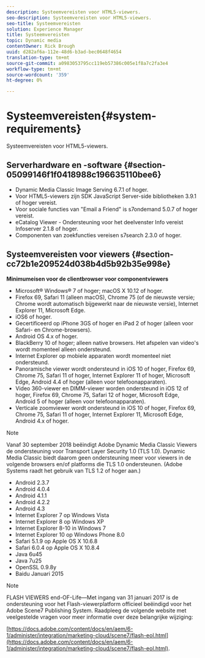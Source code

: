 ```yaml
---
description: Systeemvereisten voor HTML5-viewers.
seo-description: Systeemvereisten voor HTML5-viewers.
seo-title: Systeemvereisten
solution: Experience Manager
title: Systeemvereisten
topic: Dynamic media
contentOwner: Rick Brough
uuid: d282af6a-112e-48d6-b3ad-bec0648f4654
translation-type: tm+mt
source-git-commit: a0983053795cc119eb57386c005e1f8a7c2fa3e4
workflow-type: tm+mt
source-wordcount: '359'
ht-degree: 0%

---
```



# Systeemvereisten{#system-requirements}

Systeemvereisten voor HTML5-viewers.

<!-- Updated June 1, 2020 from https://wiki.corp.adobe.com/pages/viewpage.action?spaceKey=scene7qa&title=s7Viewers%2C+S7SDK%2C+S7OnDemand+Release+Notes - Contact is Sasha -->

## Serverhardware en -software {#section-05099146f1f0418988c196635110bee6}

* Dynamic Media Classic Image Serving 6.7.1 of hoger.
* Voor HTML5-viewers zijn SDK JavaScript Server-side bibliotheken 3.9.1 of hoger vereist.
* Voor sociale functies van &quot;Email a Friend&quot; is s7ondemand 5.0.7 of hoger vereist.
* eCatalog Viewer - Ondersteuning voor het deelvenster Info vereist Infoserver 2.1.8 of hoger.
* Componenten van zoekfuncties vereisen s7search 2.3.0 of hoger.

## Systeemvereisten voor viewers {#section-cc72b1e209524d038b4d5b92b35e998e}

**Minimumeisen voor de clientbrowser voor componentviewers**

* Microsoft® Windows® 7 of hoger; macOS X 10.12 of hoger.
* Firefox 69, Safari 11 (alleen macOS), Chrome 75 (of de nieuwste versie; Chrome wordt automatisch bijgewerkt naar de nieuwste versie), Internet Explorer 11, Microsoft Edge.
* iOS6 of hoger.
* Gecertificeerd op iPhone 3GS of hoger en iPad 2 of hoger (alleen voor Safari- en Chrome-browsers).
* Android OS 4.x of hoger.
* BlackBerry 10 of hoger; alleen native browsers. Het afspelen van video&#39;s wordt momenteel alleen ondersteund.
* Internet Explorer op mobiele apparaten wordt momenteel niet ondersteund.
* Panoramische viewer wordt ondersteund in iOS 10 of hoger, Firefox 69, Chrome 75, Safari 11 of hoger, Internet Explorer 11 of hoger, Microsoft Edge, Android 4.4 of hoger (alleen voor telefoonapparaten).
* Video 360-viewer en DIMM-viewer worden ondersteund in iOS 12 of hoger, Firefox 69, Chrome 75, Safari 12 of hoger, Microsoft Edge, Android 5 of hoger (alleen voor telefoonapparaten).
* Verticale zoomviewer wordt ondersteund in iOS 10 of hoger, Firefox 69, Chrome 75, Safari 11 of hoger, Internet Explorer 11, Microsoft Edge, Android 4.x of hoger.

<!--<a id="section_1486A48CD38F42E3956E022A48207727"></a>-->

>[!NOTE]
>
>Vanaf 30 september 2018 beëindigt Adobe Dynamic Media Classic Viewers de ondersteuning voor Transport Layer Security 1.0 (TLS 1.0). Dynamic Media Classic biedt daarom geen ondersteuning meer voor viewers in de volgende browsers en/of platforms die TLS 1.0 ondersteunen. (Adobe Systems raadt het gebruik van TLS 1.2 of hoger aan.)

* Android 2.3.7
* Android 4.0.4
* Android 4.1.1
* Android 4.2.2
* Android 4.3
* Internet Explorer 7 op Windows Vista
* Internet Explorer 8 op Windows XP
* Internet Explorer 8-10 in Windows 7
* Internet Explorer 10 op Windows Phone 8.0
* Safari 5.1.9 op Apple OS X 10.6.8
* Safari 6.0.4 op Apple OS X 10.8.4
* Java 6u45
* Java 7u25
* OpenSSL 0.9.8y
* Baidu Januari 2015

<!--<a id="section_CF857D27B09D4B09999D79DA2628DDEE"></a>-->

>[!NOTE]
>
>FLASH VIEWERS end-OF-Life—Met ingang van 31 januari 2017 is de ondersteuning voor het Flash-viewerplatform officieel beëindigd voor het Adobe Scene7 Publishing System. Raadpleeg de volgende website met veelgestelde vragen voor meer informatie over deze belangrijke wijziging:

[https://docs.adobe.com/content/docs/en/aem/6-1/administer/integration/marketing-cloud/scene7/flash-eol.html](https://docs.adobe.com/content/docs/en/aem/6-1/administer/integration/marketing-cloud/scene7/flash-eol.html).
